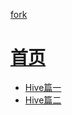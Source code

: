 [fork](https://github.com/zoyanhui/hadooptour)

# [首页](index)

* [Hive篇一](hive:use-hive1)
* [Hive篇二](hive:use-hive2)


